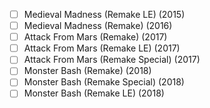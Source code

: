 - [ ] Medieval Madness (Remake LE) (2015)
- [ ] Medieval Madness (Remake) (2016)
- [ ] Attack From Mars (Remake) (2017)
- [ ] Attack From Mars (Remake LE) (2017)
- [ ] Attack From Mars (Remake Special) (2017)
- [ ] Monster Bash (Remake) (2018)
- [ ] Monster Bash (Remake Special) (2018)
- [ ] Monster Bash (Remake LE) (2018)
